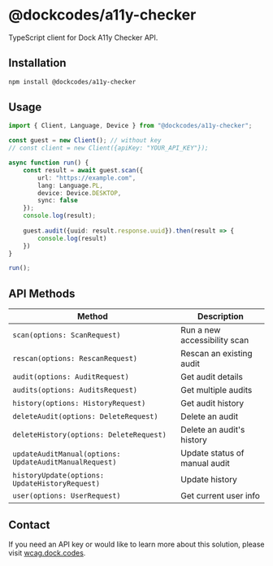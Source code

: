 # @dockcodes/a11y-checker

TypeScript client for Dock A11y Checker API.

## Installation

```bash
npm install @dockcodes/a11y-checker
```

## Usage
```ts
import { Client, Language, Device } from "@dockcodes/a11y-checker";

const guest = new Client(); // without key
// const client = new Client({apiKey: "YOUR_API_KEY"});

async function run() {
    const result = await guest.scan({
        url: "https://example.com",
        lang: Language.PL,
        device: Device.DESKTOP,
        sync: false
    });
    console.log(result);
    
    guest.audit({uuid: result.response.uuid}).then(result => {
        console.log(result)
    })
}

run();
```

## API Methods

| Method                                                 | Description                   |
|--------------------------------------------------------|-------------------------------|
| `scan(options: ScanRequest)`                           | Run a new accessibility scan  |
| `rescan(options: RescanRequest)`                       | Rescan an existing audit      |
| `audit(options: AuditRequest)`                         | Get audit details             |
| `audits(options: AuditsRequest)`                       | Get multiple audits           |
| `history(options: HistoryRequest)`                     | Get audit history             |
| `deleteAudit(options: DeleteRequest)`                  | Delete an audit               |
| `deleteHistory(options: DeleteRequest)`                | Delete an audit's history     |
| `updateAuditManual(options: UpdateAuditManualRequest)` | Update status of manual audit |
| `historyUpdate(options: UpdateHistoryRequest)`         | Update history                |
| `user(options: UserRequest)`                           | Get current user info         |

## Contact

If you need an API key or would like to learn more about this solution, please visit [wcag.dock.codes](https://wcag.dock.codes).

